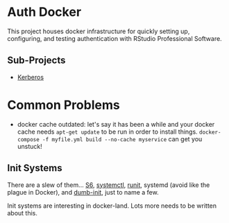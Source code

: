 # Auth Docker

This project houses docker infrastructure for quickly setting up, configuring, and testing authentication with RStudio Professional Software.

## Sub-Projects

- [Kerberos](./Kerberos.md)

# Common Problems

- docker cache outdated: let's say it has been a while and your docker cache needs `apt-get update` to be run in order to install things.  `docker-compose -f myfile.yml build --no-cache myservice` can get you unstuck! 

## Init Systems

There are a slew of them... [S6](todo), [systemctl](todo), [runit](todo), systemd (avoid like the plague in Docker), and [dumb-init](todo), just to name a few.

Init systems are interesting in docker-land.  Lots more needs to be written about this.

